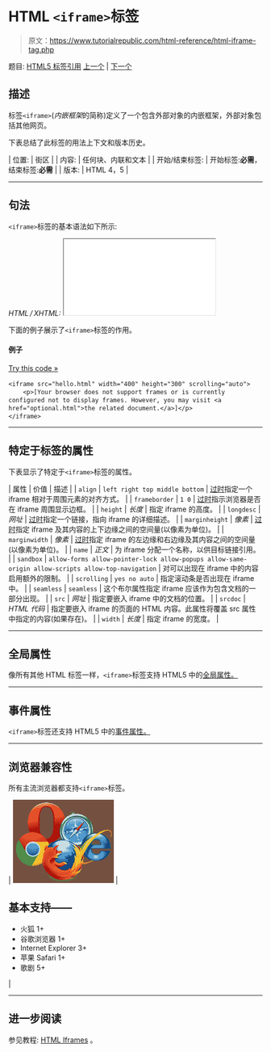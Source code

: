 # HTML `<iframe>`标签

> 原文：<https://www.tutorialrepublic.com/html-reference/html-iframe-tag.php>

题目: [HTML5 标签引用](html5-tags.php) [上一个](html-i-tag.php) | [下一个](html-img-tag.php)

## 描述

标签`<iframe>`(*内嵌框架*的简称)定义了一个包含外部对象的内嵌框架，外部对象包括其他网页。

下表总结了此标签的用法上下文和版本历史。

| 位置: | 街区 |
| 内容: | 任何块、内联和文本 |
| 开始/结束标签: | 开始标签:**必需**，结束标签:**必需** |
| 版本: | HTML 4，5 |

* * *

## 句法

`<iframe>`标签的基本语法如下所示:

*HTML / XHTML:* <iframe src="*URL*" scrolling="auto|no|yes"> ... </iframe>

下面的例子展示了`<iframe>`标签的作用。

#### 例子

[Try this code »](../codelab.php?topic=html&file=iframe-tag "Try this code using online Editor")

```
<iframe src="hello.html" width="400" height="300" scrolling="auto">
    <p>[Your browser does not support frames or is currently configured not to display frames. However, you may visit <a href="optional.html">the related document.</a>]</p>
</iframe>
```

* * *

## 特定于标签的属性

下表显示了特定于`<iframe>`标签的属性。

| 属性 | 价值 | 描述 |
| `align` | `left
right
top
middle
bottom` | [过时](../definitions.php#obsolete "Not supported in HTML5")指定一个 iframe 相对于周围元素的对齐方式。 |
| `frameborder` | `1
0` | [过时](../definitions.php#obsolete "Not supported in HTML5")指示浏览器是否在 iframe 周围显示边框。 |
| `height` | *长度* | 指定 iframe 的高度。 |
| `longdesc` | *网址* | [过时](../definitions.php#obsolete "Not supported in HTML5")指定一个链接，指向 iframe 的详细描述。 |
| `marginheight` | *像素* | [过时](../definitions.php#obsolete "Not supported in HTML5")指定 iframe 及其内容的上下边缘之间的空间量(以像素为单位)。 |
| `marginwidth` | *像素* | [过时](../definitions.php#obsolete "Not supported in HTML5")指定 iframe 的左边缘和右边缘及其内容之间的空间量(以像素为单位)。 |
| `name` | *正文* | 为 iframe 分配一个名称，以供目标链接引用。 |
| `sandbox` | `allow-forms
allow-pointer-lock
allow-popups
allow-same-origin
allow-scripts
allow-top-navigation` | 对可以出现在 iframe 中的内容启用额外的限制。 |
| `scrolling` | `yes
no
auto` | 指定滚动条是否出现在 iframe 中。 |
| `seamless` | `seamless` | 这个布尔属性指定 iframe 应该作为包含文档的一部分出现。 |
| `src` | *网址* | 指定要嵌入 iframe 中的文档的位置。 |
| `srcdoc` | *HTML 代码* | 指定要嵌入 iframe 的页面的 HTML 内容。此属性将覆盖 src 属性中指定的内容(如果存在)。 |
| `width` | *长度* | 指定 iframe 的宽度。 |

* * *

## 全局属性

像所有其他 HTML 标签一样，`<iframe>`标签支持 HTML5 中的[全局属性。](html5-global-attributes.php)

* * *

## 事件属性

`<iframe>`标签还支持 HTML5 中的[事件属性。](html5-event-attributes.php)

* * *

## 浏览器兼容性

所有主流浏览器都支持`<iframe>`标签。

| ![Browsers Icon](img/e9331123c77668c1832e541c2fca1002.png) | 

## 基本支持——

*   火狐 1+
*   谷歌浏览器 1+
*   Internet Explorer 3+
*   苹果 Safari 1+
*   歌剧 5+

 |

* * *

## 进一步阅读

参见教程: [HTML Iframes](../html-tutorial/html-iframes.php) 。
